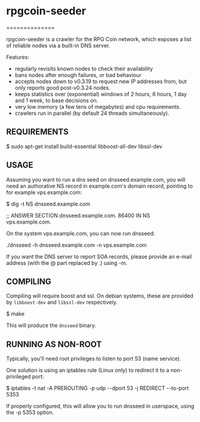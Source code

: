 # rpgcoin-seeder
==============

rpgcoin-seeder is a crawler for the RPG Coin network, which exposes a list
of reliable nodes via a built-in DNS server.

Features:
* regularly revisits known nodes to check their availability
* bans nodes after enough failures, or bad behaviour
* accepts nodes down to v0.3.19 to request new IP addresses from,
  but only reports good post-v0.3.24 nodes.
* keeps statistics over (exponential) windows of 2 hours, 8 hours,
  1 day and 1 week, to base decisions on.
* very low memory (a few tens of megabytes) and cpu requirements.
* crawlers run in parallel (by default 24 threads simultaneously).

REQUIREMENTS
------------

$ sudo apt-get install build-essential libboost-all-dev libssl-dev

USAGE
-----

Assuming you want to run a dns seed on dnsseed.example.com, you will
need an authorative NS record in example.com's domain record, pointing
to for example vps.example.com:

$ dig -t NS dnsseed.example.com

;; ANSWER SECTION
dnsseed.example.com.   86400    IN      NS     vps.example.com.

On the system vps.example.com, you can now run dnsseed:

./dnsseed -h dnsseed.example.com -n vps.example.com

If you want the DNS server to report SOA records, please provide an
e-mail address (with the @ part replaced by .) using -m.

COMPILING
---------
Compiling will require boost and ssl.  On debian systems, these are provided
by `libboost-dev` and `libssl-dev` respectively.

$ make

This will produce the `dnsseed` binary.


RUNNING AS NON-ROOT
-------------------

Typically, you'll need root privileges to listen to port 53 (name service).

One solution is using an iptables rule (Linux only) to redirect it to
a non-privileged port:

$ iptables -t nat -A PREROUTING -p udp --dport 53 -j REDIRECT --to-port 5353

If properly configured, this will allow you to run dnsseed in userspace, using
the -p 5353 option.
